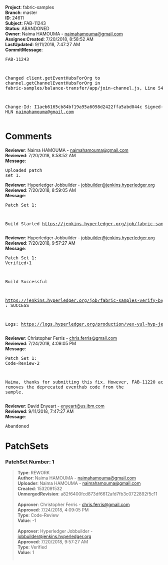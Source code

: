 <strong>Project</strong>: fabric-samples</br><strong>Branch</strong>: master<br><strong>ID</strong>: 24611<br><strong>Subject</strong>: FAB-11243<br><strong>Status</strong>: ABANDONED<br><strong>Owner</strong>: Naima HAMOUMA - naimahamouma@gmail.com<br><strong>Assignee</strong>:<strong>Created</strong>: 7/20/2018, 8:58:52 AM<br><strong>LastUpdated</strong>: 9/11/2018, 7:47:27 AM<br><strong>CommitMessage</strong>:<br><pre>FAB-11243

Changed client.getEventHubsForOrg to channel.getChannelEventHubsForOrg
in fabric-samples/balance-transfer/app/join-channel.js, Line 54

Change-Id: I1aeb6165cb84bf19a95a6098d2422ffa5abd044c
Signed-off-by: HLN <naimahamouma@gmail.com>
</pre><h1>Comments</h1><strong>Reviewer</strong>: Naima HAMOUMA - naimahamouma@gmail.com<br><strong>Reviewed</strong>: 7/20/2018, 8:58:52 AM<br><strong>Message</strong>: <pre>Uploaded patch set 1.</pre><strong>Reviewer</strong>: Hyperledger Jobbuilder - jobbuilder@jenkins.hyperledger.org<br><strong>Reviewed</strong>: 7/20/2018, 8:59:05 AM<br><strong>Message</strong>: <pre>Patch Set 1:

Build Started https://jenkins.hyperledger.org/job/fabric-samples-verify-byfn-master-x86_64/31/</pre><strong>Reviewer</strong>: Hyperledger Jobbuilder - jobbuilder@jenkins.hyperledger.org<br><strong>Reviewed</strong>: 7/20/2018, 9:57:27 AM<br><strong>Message</strong>: <pre>Patch Set 1: Verified+1

Build Successful 

https://jenkins.hyperledger.org/job/fabric-samples-verify-byfn-master-x86_64/31/ : SUCCESS

Logs: https://logs.hyperledger.org/production/vex-yul-hyp-jenkins-3/fabric-samples-verify-byfn-master-x86_64/31</pre><strong>Reviewer</strong>: Christopher Ferris - chris.ferris@gmail.com<br><strong>Reviewed</strong>: 7/24/2018, 4:09:05 PM<br><strong>Message</strong>: <pre>Patch Set 1: Code-Review-2

Naima, thanks for submitting this fix. However, FAB-11220 actually removes the deprecated eventhub code from the sample.</pre><strong>Reviewer</strong>: David Enyeart - enyeart@us.ibm.com<br><strong>Reviewed</strong>: 9/11/2018, 7:47:27 AM<br><strong>Message</strong>: <pre>Abandoned</pre><h1>PatchSets</h1><h3>PatchSet Number: 1</h3><blockquote><strong>Type</strong>: REWORK<br><strong>Author</strong>: Naima HAMOUMA - naimahamouma@gmail.com<br><strong>Uploader</strong>: Naima HAMOUMA - naimahamouma@gmail.com<br><strong>Created</strong>: 1532091532<br><strong>UnmergedRevision</strong>: a82f6400fcd873df6612afd7fb3c0722892f5c11<br><br><strong>Approver</strong>: Christopher Ferris - chris.ferris@gmail.com<br><strong>Approved</strong>: 7/24/2018, 4:09:05 PM<br><strong>Type</strong>: Code-Review<br><strong>Value</strong>: -1<br><br><strong>Approver</strong>: Hyperledger Jobbuilder - jobbuilder@jenkins.hyperledger.org<br><strong>Approved</strong>: 7/20/2018, 9:57:27 AM<br><strong>Type</strong>: Verified<br><strong>Value</strong>: 1<br><br></blockquote>